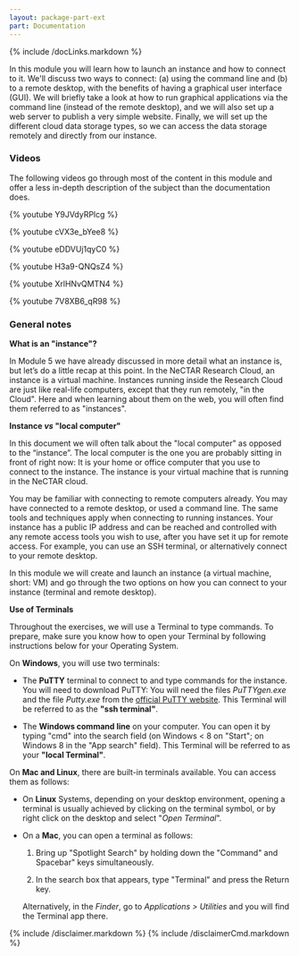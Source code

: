 ```yaml
---
layout: package-part-ext
part: Documentation
---
```

{% include /docLinks.markdown %}


In this module you will learn how to launch an instance and how to connect to it. We'll discuss two ways to connect: (a) using the command line and (b) to a remote desktop, with the benefits of having a graphical user interface (GUI). We will briefly take a look at how to run graphical applications via the command line (instead of the remote desktop), and we will also set up a web server to publish a very simple website. Finally, we will set up the different cloud data storage types, so we can access the data storage remotely and directly from our instance.

### Videos

The following videos go through most of the content in this module and offer a less in-depth description of the subject than the documentation does.

{% youtube Y9JVdyRPlcg %}

{% youtube cVX3e_bYee8 %}

{% youtube eDDVUj1qyC0 %}

{% youtube H3a9-QNQsZ4 %}

{% youtube XrlHNvQMTN4 %}

{% youtube 7V8XB6_qR98 %}





### General notes


**What is an "instance"?**

In Module 5 we have already discussed in more detail what an instance is, but let’s do a little recap at this point. 
In the NeCTAR Research Cloud, an instance is a virtual machine.
Instances running inside the Research Cloud are just like real-life computers, except that they run remotely, "in the Cloud". Here and when learning about them on the web, you will often find them referred to as "instances". 

**Instance _vs_ "local computer"**

In this document we will often talk about the "local computer" as opposed to the “instance”. The local computer is the one you are probably sitting in front of right now: It is your home or office computer that you use to connect to the instance. The instance is your virtual machine that is running in the NeCTAR cloud.

You may be familiar with connecting to remote computers already. You may have connected to a remote desktop, or used a command line. The same tools and techniques apply when connecting to running instances. Your instance has a public IP address and can be reached and controlled with any remote access tools you wish to use, after you have set it up for remote access. For example, you can use an SSH terminal, or alternatively connect to your remote desktop. 

In this module we will create and launch an instance (a virtual machine, short: VM) and go through the two options on how you can connect to your instance (terminal and remote desktop). 

**Use of Terminals**

Throughout the exercises, we will use a Terminal to type commands. To prepare, make sure you know how to open your Terminal by following instructions below for your Operating System. 


On **Windows**, you will use two terminals:

* The **PuTTY** terminal to connect to and type commands for the instance. You will need to download PuTTY:
You will need the files *PuTTYgen.exe* and the file *Putty.exe* from the
[official PuTTY website](http://www.chiark.greenend.org.uk/~sgtatham/putty/download.html).
This Terminal will be referred to as the **"ssh terminal"**.

* The **Windows command line** on your computer.  You can open it by typing "cmd" into the search field (on Windows < 8 on "Start"; on Windows 8 in the "App search" field). 
This Terminal will be referred to as your **"local Terminal"**.
 

On **Mac and Linux**, there are built-in terminals available. You can access them as follows:

* On **Linux** Systems, depending on your desktop environment, opening a terminal is usually achieved by clicking on the terminal symbol, or by right click on the desktop and select "*Open Terminal*". 

* On a **Mac**, you can open a terminal as follows: 

    1. Bring up "Spotlight Search" by holding down the "Command" and Spacebar" keys simultaneously.

    2. In the search box that appears, type "Terminal" and press the Return key.

    Alternatively, in the *Finder*, go to *Applications > Utilities* and you will find the Terminal app there.


{% include /disclaimer.markdown %}
{% include /disclaimerCmd.markdown %}


